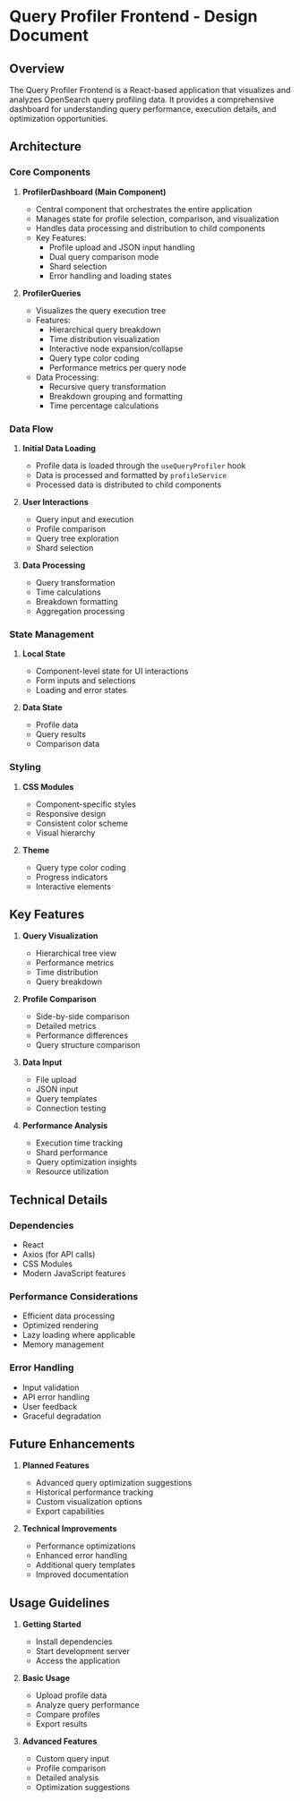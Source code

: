 # Query Profiler Frontend - Design Document

## Overview
The Query Profiler Frontend is a React-based application that visualizes and analyzes OpenSearch query profiling data. It provides a comprehensive dashboard for understanding query performance, execution details, and optimization opportunities.

## Architecture

### Core Components

1. **ProfilerDashboard (Main Component)**
   - Central component that orchestrates the entire application
   - Manages state for profile selection, comparison, and visualization
   - Handles data processing and distribution to child components
   - Key Features:
     - Profile upload and JSON input handling
     - Dual query comparison mode
     - Shard selection
     - Error handling and loading states


2. **ProfilerQueries**
   - Visualizes the query execution tree
   - Features:
     - Hierarchical query breakdown
     - Time distribution visualization
     - Interactive node expansion/collapse
     - Query type color coding
     - Performance metrics per query node
   - Data Processing:
     - Recursive query transformation
     - Breakdown grouping and formatting
     - Time percentage calculations


### Data Flow

1. **Initial Data Loading**
   - Profile data is loaded through the `useQueryProfiler` hook
   - Data is processed and formatted by `profileService`
   - Processed data is distributed to child components

2. **User Interactions**
   - Query input and execution
   - Profile comparison
   - Query tree exploration
   - Shard selection

3. **Data Processing**
   - Query transformation
   - Time calculations
   - Breakdown formatting
   - Aggregation processing

### State Management

1. **Local State**
   - Component-level state for UI interactions
   - Form inputs and selections
   - Loading and error states

2. **Data State**
   - Profile data
   - Query results
   - Comparison data

### Styling

1. **CSS Modules**
   - Component-specific styles
   - Responsive design
   - Consistent color scheme
   - Visual hierarchy

2. **Theme**
   - Query type color coding
   - Progress indicators
   - Interactive elements

## Key Features

1. **Query Visualization**
   - Hierarchical tree view
   - Performance metrics
   - Time distribution
   - Query breakdown

2. **Profile Comparison**
   - Side-by-side comparison
   - Detailed metrics
   - Performance differences
   - Query structure comparison

3. **Data Input**
   - File upload
   - JSON input
   - Query templates
   - Connection testing

4. **Performance Analysis**
   - Execution time tracking
   - Shard performance
   - Query optimization insights
   - Resource utilization

## Technical Details

### Dependencies
- React
- Axios (for API calls)
- CSS Modules
- Modern JavaScript features

### Performance Considerations
- Efficient data processing
- Optimized rendering
- Lazy loading where applicable
- Memory management

### Error Handling
- Input validation
- API error handling
- User feedback
- Graceful degradation

## Future Enhancements

1. **Planned Features**
   - Advanced query optimization suggestions
   - Historical performance tracking
   - Custom visualization options
   - Export capabilities

2. **Technical Improvements**
   - Performance optimizations
   - Enhanced error handling
   - Additional query templates
   - Improved documentation

## Usage Guidelines

1. **Getting Started**
   - Install dependencies
   - Start development server
   - Access the application

2. **Basic Usage**
   - Upload profile data
   - Analyze query performance
   - Compare profiles
   - Export results

3. **Advanced Features**
   - Custom query input
   - Profile comparison
   - Detailed analysis
   - Optimization suggestions 